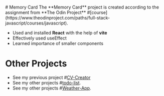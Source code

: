 <br>
# Memory Card
The **Memory Card** project is created according to the assignment from **The Odin Project** #[course](https://www.theodinproject.com/paths/full-stack-javascript/courses/javascript).

- Used and installed **React** with the help of **vite**
- Effectively used useEffect
- Learned importance of smaller components

# Other Projects

- See my previous project #[CV-Creator](https://github.com/samir-ahajin/cv-creator)<br>
- See my other projects #[todo-list](https://github.com/samir-ahajin/todo-list).<br>
- See my other projects #[Weather-App](https://github.com/samir-ahajin/weather-app).
